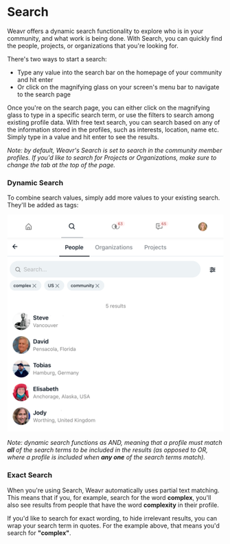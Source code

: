 # Search

Weavr offers a dynamic search functionality to explore who is in your community, and what work is being done. 
With Search, you can quickly find the people, projects, or organizations that you're looking for. 

There's two ways to start a search:

- Type any value into the search bar on the homepage of your community and hit enter
- Or click on the magnifying glass on your screen's menu bar to navigate to the search page

Once you're on the search page, you can either click on the magnifying glass to type in a specific search term, or use the filters to search among existing profile data. 
With free text search, you can search based on any of the information stored in the profiles, such as interests, location, name etc. Simply type in a value and hit enter to see the results. 

_Note: by default, Weavr's Search is set to search in the community member profiles. If you'd like to search for Projects or Organizations, make sure to change the tab at the top of the page._

### Dynamic Search 
To combine search values, simply add more values to your existing search. They'll be added as tags: 

![Dynamic Search](/images/dynamic-search.png)

_Note: dynamic search functions as AND, meaning that a profile must match **all** of the search terms to be included in the results (as opposed to OR, where a profile is included when **any one** of the search terms match)._

### Exact Search
When you're using Search, Weavr automatically uses partial text matching. 
This means that if you, for example, search for the word **complex**, you'll also see results from people that have the word **complexity** in their profile. 

If you'd like to search for exact wording, to hide irrelevant results, you can wrap your search term in quotes. 
For the example above, that means you'd search for **"complex"**. 
